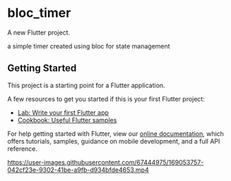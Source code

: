# bloc_timer

A new Flutter project.

a simple timer created using bloc for state management

## Getting Started

This project is a starting point for a Flutter application.

A few resources to get you started if this is your first Flutter project:

- [Lab: Write your first Flutter app](https://flutter.dev/docs/get-started/codelab)
- [Cookbook: Useful Flutter samples](https://flutter.dev/docs/cookbook)

For help getting started with Flutter, view our
[online documentation](https://flutter.dev/docs), which offers tutorials,
samples, guidance on mobile development, and a full API reference.




https://user-images.githubusercontent.com/67444975/169053757-042cf23e-9302-41be-a9fb-d934bfde4653.mp4

